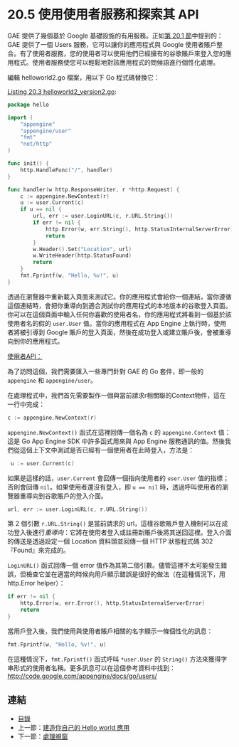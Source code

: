 # 20.5 使用使用者服務和探索其 API

GAE 提供了幾個基於 Google 基礎設施的有用服務。正如[第 20.1 節](20.1.md)中提到的：GAE 提供了一個 Users 服務，它可以讓你的應用程式與 Google 使用者賬戶整合。有了使用者服務，您的使用者可以使用他們已經擁有的谷歌賬戶來登入您的應用程式。使用者服務使您可以輕鬆地對該應用程式的問候語進行個性化處理。

編輯 helloworld2.go 檔案，用以下 Go 程式碼替換它：

<u>[Listing 20.3 helloworld2_version2.go](examples/chapter_20/helloapp/hello/helloworld2_version2.go)</u>:

```go
package hello

import (
	"appengine"
	"appengine/user"
	"fmt"
	"net/http"
)

func init() {
	http.HandleFunc("/", handler)
}

func handler(w http.ResponseWriter, r *http.Request) {
	c := appengine.NewContext(r)
	u := user.Current(c)
	if u == nil {
		url, err := user.LoginURL(c, r.URL.String())
		if err != nil {
			http.Error(w, err.String(), http.StatusInternalServerError)
			return
		}
		w.Header().Set("Location", url)
		w.WriteHeader(http.StatusFound)
		return
	}
	fmt.Fprintf(w, "Hello, %v!", u)
}
```

透過在瀏覽器中重新載入頁面來測試它。你的應用程式會給你一個連結，當你遵循這個連結時，會把你重導向到適合測試你的應用程式的本地版本的谷歌登入頁面。你可以在這個頁面中輸入任何你喜歡的使用者名，你的應用程式將看到一個基於該使用者名的假的 `user.User` 值。當你的應用程式在 App Engine 上執行時，使用者將被引導到 Google 賬戶的登入頁面，然後在成功登入或建立賬戶後，會被重導向到你的應用程式。

<u>使用者API：</u>

為了訪問這個，我們需要匯入一些專門針對 GAE 的 Go 套件，即一般的 `appengine` 和 `appengine/user`。

在處理程式中，我們首先需要製作一個與當前請求r相關聯的Context物件，這在一行中完成： 

```go
c := appengine.NewContext(r)
```

`appengine.NewContext()` 函式在這裡回傳一個名為 `c` 的 `appengine.Context` 值：這是 Go App Engine SDK 中許多函式用來與 App Engine 服務通訊的值。然後我們從這個上下文中測試是否已經有一個使用者在此時登入，方法是：

```go
 u := user.Current(c)
```

如果是這樣的話，`user.Current` 會回傳一個指向使用者的 `user.User` 值的指標；否則會回傳 `nil`。如果使用者還沒有登入，即 `u == nil` 時，透過呼叫使用者的瀏覽器重導向到谷歌賬戶的登入介面。

```go
url, err := user.LoginURL(c, r.URL.String())
```

第 2 個引數 `r.URL.String()` 是當前請求的 url，這樣谷歌賬戶登入機制可以在成功登入後進行*重導向*：它將在使用者登入或註冊新賬戶後將其送回這裡。登入介面的傳送是透過設定一個 Location 資料頭並回傳一個 HTTP 狀態程式碼 302『Found』來完成的。

`LoginURL()` 函式回傳一個 error 值作為其第二個引數。儘管這裡不太可能發生錯誤，但檢查它並在適當的時候向用戶顯示錯誤是很好的做法（在這種情況下，用 http.Error helper）：

```go
if err != nil {
	http.Error(w, err.Error(), http.StatusInternalServerError)
	return
}
```

當用戶登入後，我們使用與使用者賬戶相關的名字顯示一條個性化的訊息： 

```go
fmt.Fprintf(w, "Hello, %v!", u)
```

在這種情況下，`fmt.Fprintf()` 函式呼叫 `*user.User` 的 `String()` 方法來獲得字串形式的使用者名稱。更多訊息可以在這個參考資料中找到：http://code.google.com/appengine/docs/go/users/

## 連結

- [目錄](directory.md)
- 上一節：[建造你自己的 Hello world 應用](20.4.md)
- 下一節：[處理視窗](20.6.md)

